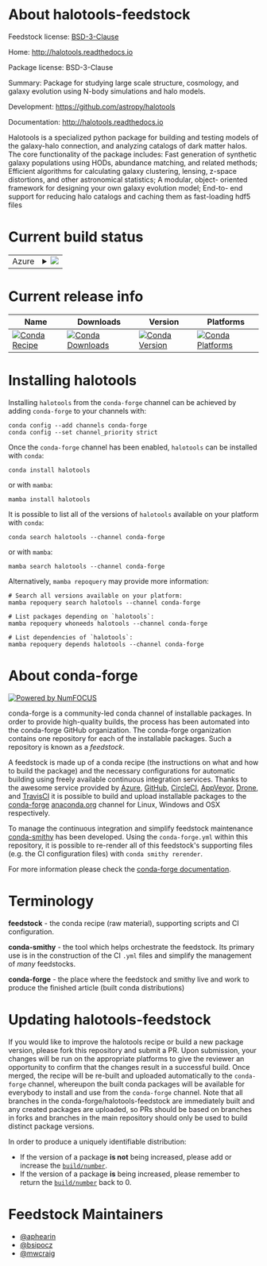 About halotools-feedstock
=========================

Feedstock license: [BSD-3-Clause](https://github.com/conda-forge/halotools-feedstock/blob/main/LICENSE.txt)

Home: http://halotools.readthedocs.io

Package license: BSD-3-Clause

Summary: Package for studying large scale structure, cosmology, and galaxy evolution using N-body simulations and halo models.

Development: https://github.com/astropy/halotools

Documentation: http://halotools.readthedocs.io

Halotools is a specialized python package for building and testing models
of the galaxy-halo connection, and analyzing catalogs of dark matter
halos. The core functionality of the package includes: Fast generation of
synthetic galaxy populations using HODs, abundance matching, and related
methods; Efficient algorithms for calculating galaxy clustering, lensing,
z-space distortions, and other astronomical statistics; A modular, object-
oriented framework for designing your own galaxy evolution model; End-to-
end support for reducing halo catalogs and caching them as fast-loading
hdf5 files


Current build status
====================


<table>
    
  <tr>
    <td>Azure</td>
    <td>
      <details>
        <summary>
          <a href="https://dev.azure.com/conda-forge/feedstock-builds/_build/latest?definitionId=406&branchName=main">
            <img src="https://dev.azure.com/conda-forge/feedstock-builds/_apis/build/status/halotools-feedstock?branchName=main">
          </a>
        </summary>
        <table>
          <thead><tr><th>Variant</th><th>Status</th></tr></thead>
          <tbody><tr>
              <td>linux_64_numpy1.22python3.10.____cpython</td>
              <td>
                <a href="https://dev.azure.com/conda-forge/feedstock-builds/_build/latest?definitionId=406&branchName=main">
                  <img src="https://dev.azure.com/conda-forge/feedstock-builds/_apis/build/status/halotools-feedstock?branchName=main&jobName=linux&configuration=linux%20linux_64_numpy1.22python3.10.____cpython" alt="variant">
                </a>
              </td>
            </tr><tr>
              <td>linux_64_numpy1.23python3.11.____cpython</td>
              <td>
                <a href="https://dev.azure.com/conda-forge/feedstock-builds/_build/latest?definitionId=406&branchName=main">
                  <img src="https://dev.azure.com/conda-forge/feedstock-builds/_apis/build/status/halotools-feedstock?branchName=main&jobName=linux&configuration=linux%20linux_64_numpy1.23python3.11.____cpython" alt="variant">
                </a>
              </td>
            </tr><tr>
              <td>linux_64_numpy1.26python3.12.____cpython</td>
              <td>
                <a href="https://dev.azure.com/conda-forge/feedstock-builds/_build/latest?definitionId=406&branchName=main">
                  <img src="https://dev.azure.com/conda-forge/feedstock-builds/_apis/build/status/halotools-feedstock?branchName=main&jobName=linux&configuration=linux%20linux_64_numpy1.26python3.12.____cpython" alt="variant">
                </a>
              </td>
            </tr><tr>
              <td>linux_64_numpy2python3.13.____cp313</td>
              <td>
                <a href="https://dev.azure.com/conda-forge/feedstock-builds/_build/latest?definitionId=406&branchName=main">
                  <img src="https://dev.azure.com/conda-forge/feedstock-builds/_apis/build/status/halotools-feedstock?branchName=main&jobName=linux&configuration=linux%20linux_64_numpy2python3.13.____cp313" alt="variant">
                </a>
              </td>
            </tr><tr>
              <td>osx_64_numpy1.22python3.10.____cpython</td>
              <td>
                <a href="https://dev.azure.com/conda-forge/feedstock-builds/_build/latest?definitionId=406&branchName=main">
                  <img src="https://dev.azure.com/conda-forge/feedstock-builds/_apis/build/status/halotools-feedstock?branchName=main&jobName=osx&configuration=osx%20osx_64_numpy1.22python3.10.____cpython" alt="variant">
                </a>
              </td>
            </tr><tr>
              <td>osx_64_numpy1.23python3.11.____cpython</td>
              <td>
                <a href="https://dev.azure.com/conda-forge/feedstock-builds/_build/latest?definitionId=406&branchName=main">
                  <img src="https://dev.azure.com/conda-forge/feedstock-builds/_apis/build/status/halotools-feedstock?branchName=main&jobName=osx&configuration=osx%20osx_64_numpy1.23python3.11.____cpython" alt="variant">
                </a>
              </td>
            </tr><tr>
              <td>osx_64_numpy1.26python3.12.____cpython</td>
              <td>
                <a href="https://dev.azure.com/conda-forge/feedstock-builds/_build/latest?definitionId=406&branchName=main">
                  <img src="https://dev.azure.com/conda-forge/feedstock-builds/_apis/build/status/halotools-feedstock?branchName=main&jobName=osx&configuration=osx%20osx_64_numpy1.26python3.12.____cpython" alt="variant">
                </a>
              </td>
            </tr><tr>
              <td>osx_64_numpy2python3.13.____cp313</td>
              <td>
                <a href="https://dev.azure.com/conda-forge/feedstock-builds/_build/latest?definitionId=406&branchName=main">
                  <img src="https://dev.azure.com/conda-forge/feedstock-builds/_apis/build/status/halotools-feedstock?branchName=main&jobName=osx&configuration=osx%20osx_64_numpy2python3.13.____cp313" alt="variant">
                </a>
              </td>
            </tr><tr>
              <td>osx_arm64_numpy1.22python3.10.____cpython</td>
              <td>
                <a href="https://dev.azure.com/conda-forge/feedstock-builds/_build/latest?definitionId=406&branchName=main">
                  <img src="https://dev.azure.com/conda-forge/feedstock-builds/_apis/build/status/halotools-feedstock?branchName=main&jobName=osx&configuration=osx%20osx_arm64_numpy1.22python3.10.____cpython" alt="variant">
                </a>
              </td>
            </tr><tr>
              <td>osx_arm64_numpy1.23python3.11.____cpython</td>
              <td>
                <a href="https://dev.azure.com/conda-forge/feedstock-builds/_build/latest?definitionId=406&branchName=main">
                  <img src="https://dev.azure.com/conda-forge/feedstock-builds/_apis/build/status/halotools-feedstock?branchName=main&jobName=osx&configuration=osx%20osx_arm64_numpy1.23python3.11.____cpython" alt="variant">
                </a>
              </td>
            </tr><tr>
              <td>osx_arm64_numpy1.26python3.12.____cpython</td>
              <td>
                <a href="https://dev.azure.com/conda-forge/feedstock-builds/_build/latest?definitionId=406&branchName=main">
                  <img src="https://dev.azure.com/conda-forge/feedstock-builds/_apis/build/status/halotools-feedstock?branchName=main&jobName=osx&configuration=osx%20osx_arm64_numpy1.26python3.12.____cpython" alt="variant">
                </a>
              </td>
            </tr><tr>
              <td>osx_arm64_numpy2python3.13.____cp313</td>
              <td>
                <a href="https://dev.azure.com/conda-forge/feedstock-builds/_build/latest?definitionId=406&branchName=main">
                  <img src="https://dev.azure.com/conda-forge/feedstock-builds/_apis/build/status/halotools-feedstock?branchName=main&jobName=osx&configuration=osx%20osx_arm64_numpy2python3.13.____cp313" alt="variant">
                </a>
              </td>
            </tr><tr>
              <td>win_64_numpy1.22python3.10.____cpython</td>
              <td>
                <a href="https://dev.azure.com/conda-forge/feedstock-builds/_build/latest?definitionId=406&branchName=main">
                  <img src="https://dev.azure.com/conda-forge/feedstock-builds/_apis/build/status/halotools-feedstock?branchName=main&jobName=win&configuration=win%20win_64_numpy1.22python3.10.____cpython" alt="variant">
                </a>
              </td>
            </tr><tr>
              <td>win_64_numpy1.23python3.11.____cpython</td>
              <td>
                <a href="https://dev.azure.com/conda-forge/feedstock-builds/_build/latest?definitionId=406&branchName=main">
                  <img src="https://dev.azure.com/conda-forge/feedstock-builds/_apis/build/status/halotools-feedstock?branchName=main&jobName=win&configuration=win%20win_64_numpy1.23python3.11.____cpython" alt="variant">
                </a>
              </td>
            </tr><tr>
              <td>win_64_numpy1.26python3.12.____cpython</td>
              <td>
                <a href="https://dev.azure.com/conda-forge/feedstock-builds/_build/latest?definitionId=406&branchName=main">
                  <img src="https://dev.azure.com/conda-forge/feedstock-builds/_apis/build/status/halotools-feedstock?branchName=main&jobName=win&configuration=win%20win_64_numpy1.26python3.12.____cpython" alt="variant">
                </a>
              </td>
            </tr><tr>
              <td>win_64_numpy2python3.13.____cp313</td>
              <td>
                <a href="https://dev.azure.com/conda-forge/feedstock-builds/_build/latest?definitionId=406&branchName=main">
                  <img src="https://dev.azure.com/conda-forge/feedstock-builds/_apis/build/status/halotools-feedstock?branchName=main&jobName=win&configuration=win%20win_64_numpy2python3.13.____cp313" alt="variant">
                </a>
              </td>
            </tr>
          </tbody>
        </table>
      </details>
    </td>
  </tr>
</table>

Current release info
====================

| Name | Downloads | Version | Platforms |
| --- | --- | --- | --- |
| [![Conda Recipe](https://img.shields.io/badge/recipe-halotools-green.svg)](https://anaconda.org/conda-forge/halotools) | [![Conda Downloads](https://img.shields.io/conda/dn/conda-forge/halotools.svg)](https://anaconda.org/conda-forge/halotools) | [![Conda Version](https://img.shields.io/conda/vn/conda-forge/halotools.svg)](https://anaconda.org/conda-forge/halotools) | [![Conda Platforms](https://img.shields.io/conda/pn/conda-forge/halotools.svg)](https://anaconda.org/conda-forge/halotools) |

Installing halotools
====================

Installing `halotools` from the `conda-forge` channel can be achieved by adding `conda-forge` to your channels with:

```
conda config --add channels conda-forge
conda config --set channel_priority strict
```

Once the `conda-forge` channel has been enabled, `halotools` can be installed with `conda`:

```
conda install halotools
```

or with `mamba`:

```
mamba install halotools
```

It is possible to list all of the versions of `halotools` available on your platform with `conda`:

```
conda search halotools --channel conda-forge
```

or with `mamba`:

```
mamba search halotools --channel conda-forge
```

Alternatively, `mamba repoquery` may provide more information:

```
# Search all versions available on your platform:
mamba repoquery search halotools --channel conda-forge

# List packages depending on `halotools`:
mamba repoquery whoneeds halotools --channel conda-forge

# List dependencies of `halotools`:
mamba repoquery depends halotools --channel conda-forge
```


About conda-forge
=================

[![Powered by
NumFOCUS](https://img.shields.io/badge/powered%20by-NumFOCUS-orange.svg?style=flat&colorA=E1523D&colorB=007D8A)](https://numfocus.org)

conda-forge is a community-led conda channel of installable packages.
In order to provide high-quality builds, the process has been automated into the
conda-forge GitHub organization. The conda-forge organization contains one repository
for each of the installable packages. Such a repository is known as a *feedstock*.

A feedstock is made up of a conda recipe (the instructions on what and how to build
the package) and the necessary configurations for automatic building using freely
available continuous integration services. Thanks to the awesome service provided by
[Azure](https://azure.microsoft.com/en-us/services/devops/), [GitHub](https://github.com/),
[CircleCI](https://circleci.com/), [AppVeyor](https://www.appveyor.com/),
[Drone](https://cloud.drone.io/welcome), and [TravisCI](https://travis-ci.com/)
it is possible to build and upload installable packages to the
[conda-forge](https://anaconda.org/conda-forge) [anaconda.org](https://anaconda.org/)
channel for Linux, Windows and OSX respectively.

To manage the continuous integration and simplify feedstock maintenance
[conda-smithy](https://github.com/conda-forge/conda-smithy) has been developed.
Using the ``conda-forge.yml`` within this repository, it is possible to re-render all of
this feedstock's supporting files (e.g. the CI configuration files) with ``conda smithy rerender``.

For more information please check the [conda-forge documentation](https://conda-forge.org/docs/).

Terminology
===========

**feedstock** - the conda recipe (raw material), supporting scripts and CI configuration.

**conda-smithy** - the tool which helps orchestrate the feedstock.
                   Its primary use is in the construction of the CI ``.yml`` files
                   and simplify the management of *many* feedstocks.

**conda-forge** - the place where the feedstock and smithy live and work to
                  produce the finished article (built conda distributions)


Updating halotools-feedstock
============================

If you would like to improve the halotools recipe or build a new
package version, please fork this repository and submit a PR. Upon submission,
your changes will be run on the appropriate platforms to give the reviewer an
opportunity to confirm that the changes result in a successful build. Once
merged, the recipe will be re-built and uploaded automatically to the
`conda-forge` channel, whereupon the built conda packages will be available for
everybody to install and use from the `conda-forge` channel.
Note that all branches in the conda-forge/halotools-feedstock are
immediately built and any created packages are uploaded, so PRs should be based
on branches in forks and branches in the main repository should only be used to
build distinct package versions.

In order to produce a uniquely identifiable distribution:
 * If the version of a package **is not** being increased, please add or increase
   the [``build/number``](https://docs.conda.io/projects/conda-build/en/latest/resources/define-metadata.html#build-number-and-string).
 * If the version of a package **is** being increased, please remember to return
   the [``build/number``](https://docs.conda.io/projects/conda-build/en/latest/resources/define-metadata.html#build-number-and-string)
   back to 0.

Feedstock Maintainers
=====================

* [@aphearin](https://github.com/aphearin/)
* [@bsipocz](https://github.com/bsipocz/)
* [@mwcraig](https://github.com/mwcraig/)

